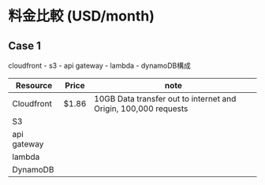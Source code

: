 # 料金比較 (USD/month)
## Case 1
cloudfront - s3 - api gateway - lambda - dynamoDB構成

| Resource    | Price | note  |
|-------------|-------|---------------------------|
| Cloudfront  | $1.86 | 10GB Data transfer out to internet and Origin, 100,000 requests |
| S3          |  |  |
| api gateway |  |  |
| lambda      |  |  |
| DynamoDB    |  |  |


